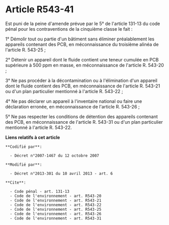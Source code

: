 # Article R543-41

Est puni de la peine d'amende prévue par le 5° de l'article 131-13 du code pénal pour les contraventions de la cinquième
classe le fait : 

1° Démolir tout ou partie d'un bâtiment sans éliminer préalablement les appareils contenant des PCB, en méconnaissance du
troisième alinéa de l'article R. 543-25 ; 

2° Détenir un appareil dont le fluide contient une teneur cumulée en PCB supérieure à 500 ppm en masse, en méconnaissance de
l'article R. 543-20 ; 

3° Ne pas procéder à la décontamination ou à l'élimination d'un appareil dont le fluide contient des PCB, en méconnaissance
de l'article R. 543-21 ou d'un plan particulier mentionné à l'article R. 543-22 ; 

4° Ne pas déclarer un appareil à l'inventaire national ou faire une déclaration erronée, en méconnaissance de l'article R.
543-26 ; 

5° Ne pas respecter les conditions de détention des appareils contenant des PCB, en méconnaissance de l'article R. 543-31 ou
d'un plan particulier mentionné à l'article R. 543-22.

**Liens relatifs à cet article**

	**Codifié par**:

	  - Décret n°2007-1467 du 12 octobre 2007

	**Modifié par**:

	  - Décret n°2013-301 du 10 avril 2013 - art. 6

	**Cite**:

	  - Code pénal - art. 131-13
	  - Code de l'environnement - art. R543-20
	  - Code de l'environnement - art. R543-21
	  - Code de l'environnement - art. R543-22
	  - Code de l'environnement - art. R543-25
	  - Code de l'environnement - art. R543-26
	  - Code de l'environnement - art. R543-31
